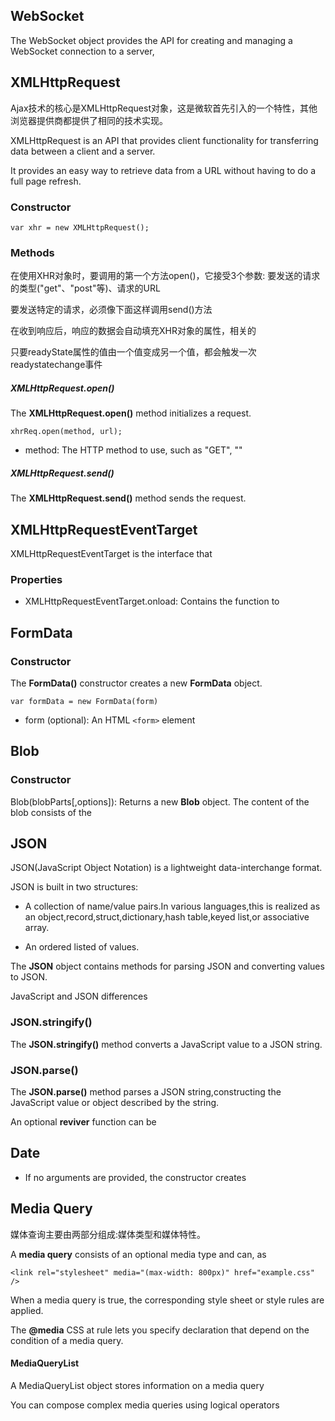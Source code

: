 ## WebSocket

The WebSocket object provides the API for creating and managing a WebSocket connection to a server,

## XMLHttpRequest

Ajax技术的核心是XMLHttpRequest对象，这是微软首先引入的一个特性，其他浏览器提供商都提供了相同的技术实现。

XMLHttpRequest is an API that provides client functionality for transferring data between a client and a server.

It provides an easy way to retrieve data from a URL without having to do a full page refresh.

### Constructor

    var xhr = new XMLHttpRequest();
    
### Methods

在使用XHR对象时，要调用的第一个方法open()，它接受3个参数: 要发送的请求的类型("get"、"post"等)、请求的URL

要发送特定的请求，必须像下面这样调用send()方法

在收到响应后，响应的数据会自动填充XHR对象的属性，相关的

只要readyState属性的值由一个值变成另一个值，都会触发一次readystatechange事件

##### XMLHttpRequest.open()

The **XMLHttpRequest.open()** method initializes a request.

    xhrReq.open(method, url);
    
    
- method: The HTTP method to use, such as "GET", ""

##### XMLHttpRequest.send()

The **XMLHttpRequest.send()** method sends the request.


## XMLHttpRequestEventTarget

XMLHttpRequestEventTarget is the interface that 

### Properties

- XMLHttpRequestEventTarget.onload: Contains the function to 

## FormData

### Constructor

The **FormData()** constructor creates a new **FormData** object.

    var formData = new FormData(form)
    
- form (optional): An HTML `<form>` element

## Blob

### Constructor

Blob(blobParts[,options]): Returns a new **Blob** object. The content of the blob consists of the

## JSON

JSON(JavaScript Object Notation) is a lightweight data-interchange format.

JSON is built in two structures:

- A collection of name/value pairs.In various languages,this is realized as an object,record,struct,dictionary,hash table,keyed list,or associative array.

- An ordered listed of values.

The **JSON** object contains methods for parsing JSON and converting values to JSON.

JavaScript and JSON differences

### JSON.stringify()

The **JSON.stringify()** method converts a JavaScript value to a JSON string.

### JSON.parse()

The **JSON.parse()** method parses a JSON string,constructing the JavaScript value or object described by the string.

An optional **reviver** function can be

## Date

- If no arguments are provided, the constructor creates

## Media Query

媒体查询主要由两部分组成:媒体类型和媒体特性。

A **media query** consists of an optional media type and can, as 

    
    <link rel="stylesheet" media="(max-width: 800px)" href="example.css" />

When a media query is true, the corresponding style sheet or style rules are applied.

The **@media** CSS at rule lets you specify declaration that depend on the condition of a media query.

#### MediaQueryList

A MediaQueryList object stores information on a media query

You can compose complex media queries using logical operators